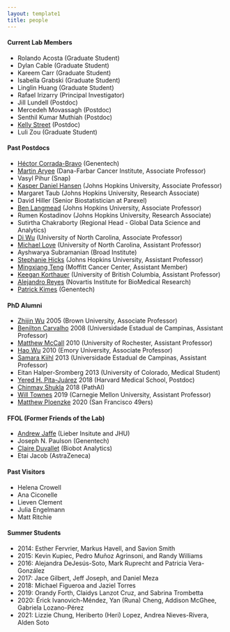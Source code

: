 ```yaml
---
layout: template1
title: people
---
```


#### Current Lab Members

- Rolando Acosta (Graduate Student)
- Dylan Cable (Graduate Student)
- Kareem Carr (Graduate Student)
- Isabella Grabski (Graduate Student)
- Linglin Huang (Graduate Student)
- Rafael Irizarry (Principal Investigator)
- Jill Lundell (Postdoc)
- Mercedeh Movassagh (Postdoc)
- Senthil Kumar Muthiah (Postdoc)
- [Kelly Street](https://kellystreet.org/) (Postdoc)
- Luli Zou (Graduate Student)

#### Past Postdocs

- [Héctor Corrada-Bravo](http://www.hcbravo.org/) (Genentech)
- [Martin Aryee](http://aryee.mgh.harvard.edu/) (Dana-Farbar Cancer Institute, Associate Professor)
- Vasyl Pihur (Snap)
- [Kasper Daniel Hansen](https://www.hansenlab.org/) (Johns Hopkins University, Associate Professor)
- Margaret Taub (Johns Hopkins University, Research Associate)
- David Hiller (Senior Biostatistician at Parexel)
- [Ben Langmead](http://www.langmead-lab.org/) (Johns Hopkins University, Associate Professor)
- Rumen Kostadinov (Johns Hopkins University, Research Associate)
- Sutirtha Chakraborty (Regional Head - Global Data Science and Analytics)
- [Di Wu](http://diwulab.web.unc.edu/) (University of North Carolina, Associate Professor)
- [Michael Love](https://mikelove.github.io/) (University of North Carolina, Assistant Professor)
- Ayshwarya Subramanian (Broad Institute)
- [Stephanie Hicks](http://www.stephaniehicks.com/) (Johns Hopkins University, Assistant Professor)
- [Mingxiang Teng](https://tengmx.github.io/) (Moffitt Cancer Center, Assistant Member)
- [Keegan Korthauer](http://kkorthauer.org/) (University of British Columbia, Assistant Professor)
- [Alejandro Reyes](http://alejandroreyes.org/) (Novartis Institute for BioMedical Research)
- [Patrick Kimes](https://www.pkimes.com/) (Genentech)

#### PhD Alumni

- [Zhijin Wu](http://www.stat.brown.edu/zwu/) 2005 (Brown University, Associate Professor)
- [Benilton Carvalho](https://scholar.google.com/citations?hl=es&user=44vQTS4AAAAJ) 2008 (Universidade Estadual de Campinas, Assistant Professor)
- [Matthew McCall](https://mnmccall.com/) 2010 (University of Rochester, Assistant Professor)
- [Hao Wu](http://www.haowulab.org/) 2010 (Emory University, Associate Professor)
- [Samara Kiihl](https://samarafk.github.io/) 2013 (Universidade Estadual de Campinas, Assistant Professor)
- Eitan Halper-Sromberg 2013 (University of Colorado, Medical Student)
- [Yered H. Pita-Juárez](https://yeredh.github.io) 2018 (Harvard Medical School, Postdoc)
- [Chinmay Shukla](https://cshukla.github.io/) 2018 (PathAI)
- [Will Townes](https://willtownes.github.io/) 2019 (Carnegie Mellon University, Assistant Professor)
- [Matthew Ploenzke](https://twitter.com/mploenzke) 2020 (San Francisco 49ers)

#### FFOL (Former Friends of the Lab)

- [Andrew Jaffe](http://aejaffe.com/) (Lieber Insitute and JHU)
- Joseph N. Paulson (Genentech)
- [Claire Duvallet](https://cduvallet.github.io/) (Biobot Analytics)
- Etai Jacob (AstraZeneca)

#### Past Visitors 

- Helena Crowell
- Ana Ciconelle
- Lieven Clement
- Julia Engelmann
- Matt Ritchie

#### Summer Students

- 2014: Esther Fervrier, Markus Havell, and  Savion Smith
- 2015: Kevin Kupiec, Pedro Mu&ntilde;oz Agrinsoni, and Randy Williams
- 2016: Alejandra DeJesús-Soto, Mark Ruprecht and Patricia Vera-González
- 2017: Jace Gilbert, Jeff Joseph, and Daniel Meza
- 2018: Michael Figueroa and Jaziel Torres
- 2019: Orandy Forth, Claidys Lanzot Cruz, and Sabrina Trombetta 
- 2020: Érick Ivanovich-Méndez, Yan (Runa) Cheng, Addison McGhee, Gabriela Lozano-Pérez
- 2021: Lizzie Chung, Heriberto (Heri) Lopez, Andrea Nieves-Rivera, Alden Soto




